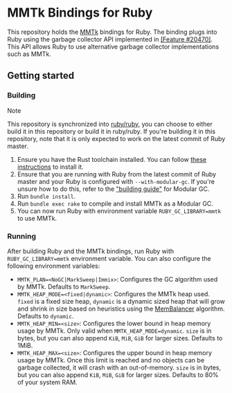 # MMTk Bindings for Ruby

This repository holds the [MMTk](https://www.mmtk.io/) bindings for Ruby. The binding plugs into Ruby using the garbage collector API implemented in [[Feature #20470]](https://bugs.ruby-lang.org/issues/20470). This API allows Ruby to use alternative garbage collector implementations such as MMTk.

## Getting started

### Building

> [!NOTE]
> This repository is synchronized into [ruby/ruby](https://github.com/ruby/ruby/), you can choose to either build it in this repository or build it in ruby/ruby. If you're building it in this repository, note that it is only expected to work on the latest commit of Ruby master.

1. Ensure you have the Rust toolchain installed. You can follow [these instructions](https://www.rust-lang.org/tools/install) to install it.
1. Ensure that you are running with Ruby from the latest commit of Ruby master and your Ruby is configured with `--with-modular-gc`. If you're unsure how to do this, refer to the ["building guide"](https://github.com/ruby/ruby/tree/master/gc#building-guide) for Modular GC.
1. Run `bundle install`.
1. Run `bundle exec rake` to compile and install MMTk as a Modular GC.
1. You can now run Ruby with environment variable `RUBY_GC_LIBRARY=mmtk` to use MMTk.

### Running

After building Ruby and the MMTk bindings, run Ruby with `RUBY_GC_LIBRARY=mmtk` environment variable. You can also configure the following environment variables:

- `MMTK_PLAN=<NoGC|MarkSweep|Immix>`: Configures the GC algorithm used by MMTk. Defaults to `MarkSweep`.
- `MMTK_HEAP_MODE=<fixed|dynamic>`: Configures the MMTk heap used. `fixed` is a fixed size heap, `dynamic` is a dynamic sized heap that will grow and shrink in size based on heuristics using the [MemBalancer](https://dl.acm.org/doi/pdf/10.1145/3563323) algorithm. Defaults to `dynamic`.
- `MMTK_HEAP_MIN=<size>`: Configures the lower bound in heap memory usage by MMTk. Only valid when `MMTK_HEAP_MODE=dynamic`. `size` is in bytes, but you can also append `KiB`, `MiB`, `GiB` for larger sizes. Defaults to 1MiB.
- `MMTK_HEAP_MAX=<size>`: Configures the upper bound in heap memory usage by MMTk. Once this limit is reached and no objects can be garbage collected, it will crash with an out-of-memory. `size` is in bytes, but you can also append `KiB`, `MiB`, `GiB` for larger sizes. Defaults to 80% of your system RAM.

